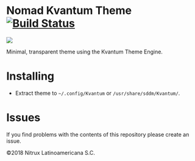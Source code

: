 # Nomad Kvantum Theme [![Build Status](https://travis-ci.org/nomad-desktop/nomad-kvantum-theme.svg?branch=master)](https://travis-ci.org/nomad-desktop/nomad-kvantum-theme)

![](https://i.imgur.com/CogXqrM.png)

Minimal, transparent theme using the Kvantum Theme Engine.

# Installing
- Extract theme to `~/.config/Kvantum` or `/usr/share/sddm/Kvantum/`.

# Issues
If you find problems with the contents of this repository please create an issue.

©2018 Nitrux Latinoamericana S.C.

